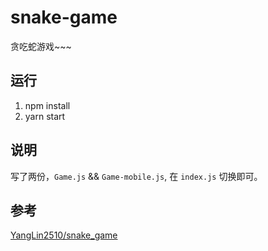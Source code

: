# snake-game

贪吃蛇游戏~~~

## 运行

1. npm install
2. yarn start

## 说明

写了两份，`Game.js` && `Game-mobile.js`, 在 `index.js` 切换即可。

## 参考

[YangLin2510/snake_game](https://github.com/YangLin2510/snake_game)